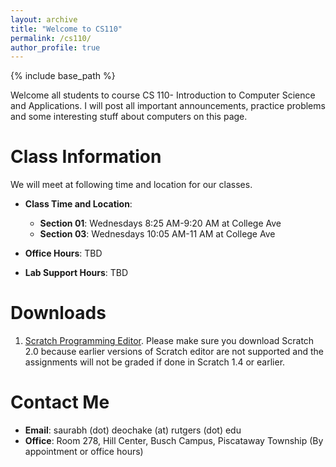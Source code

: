 ```yaml
---
layout: archive
title: "Welcome to CS110"
permalink: /cs110/
author_profile: true
---
```

{% include base_path %} 

Welcome all students to course CS 110- Introduction to Computer Science and Applications. I will post all important announcements, practice problems and some interesting stuff about computers on this page. 

Class Information
========
We will meet at following time and location for our classes. 

* **Class Time and Location**:            
  * **Section 01**: Wednesdays 8:25 AM-9:20 AM at College Ave
  * **Section 03**: Wednesdays 10:05 AM-11 AM at College Ave

* **Office Hours**: TBD
* **Lab Support Hours**: TBD

Downloads
=========
1. [Scratch Programming Editor](https://scratch.mit.edu/download). Please make sure you download Scratch 2.0 because earlier versions of Scratch editor are not supported and the assignments will not be graded if done in Scratch 1.4 or earlier. 

Contact Me
========
* **Email**: saurabh (dot) deochake (at) rutgers (dot) edu
* **Office**: Room 278, Hill Center, Busch Campus, Piscataway Township (By appointment or office hours)
